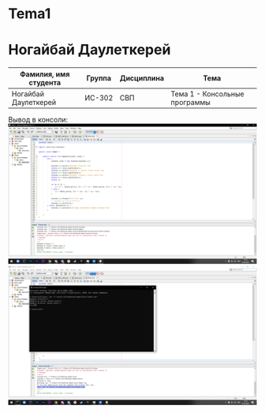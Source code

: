 # Tema1

# Ногайбай Даулеткерей

| Фамилия, имя студента | Группа | Дисциплина| Тема |
| ------ | ------ | ------ | ------ |
| Ногайбай Даулеткерей | ИС-302 | СВП | Тема 1 - Консольные программы |


Вывод в консоли:
![ScreenShot](1.png)
![ScreenShot](2.png)

